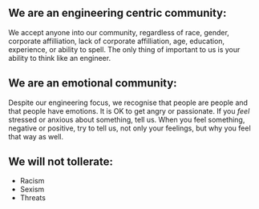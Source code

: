 We are an engineering centric community:
------------------------------------

We accept anyone into our community, regardless of race, gender, corporate affilliation, lack of corporate affilliation, age, education, experience, or ability to spell.  The only thing of important to us is your ability to think like an engineer.

We are an emotional community:
----------------------------

Despite our engineering focus, we recognise that people are people and that people have emotions.  It is OK to get angry or passionate.  If you *feel* stressed or anxious about something, tell us.  When you feel something, negative or positive, try to tell us, not only your feelings, but why you feel that way as well.

We will not tollerate:
------------------

 - Racism
 - Sexism
 - Threats